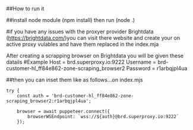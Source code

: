 ##How to run it

##install node module (npm install)
then run (node .)

#if you have any issues with the proxyer provider Brightdata (https://brightdata.com/)you can visit there website and create your on active proxy vulables and have them replaced in the index.mja

After creating a scrapping browser on Brightdata you will be given these datails 
#Example
Host = brd.superproxy.io:9222
Username = brd-customer-hl_ff84e862-zone-scraping_browser2
Password = r1arbqjpl4ua

##then you can inset them like as follows...on index.mjs

    try {
        const auth = 'brd-customer-hl_ff84e862-zone-scraping_browser2:r1arbqjpl4ua';

        browser = await puppeteer.connect({
            browserWSEndpoint: `wss://${auth}@brd.superproxy.io:9222`
        });
